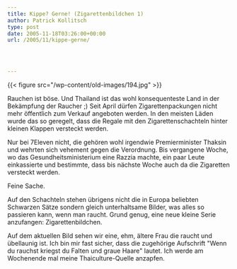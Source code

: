 ```yaml
---
title: Kippe? Gerne! (Zigarettenbildchen 1)
author: Patrick Kollitsch
type: post
date: 2005-11-18T03:26:00+00:00
url: /2005/11/kippe-gerne/




---
```

{{< figure src="/wp-content/old-images/194.jpg" >}}

Rauchen ist böse. Und Thailand ist das wohl konsequenteste Land in der Bekämpfung der Raucher ;) Seit April dürfen Zigarettenpackungen nicht mehr öffentlich zum Verkauf angeboten werden. In den meisten Läden wurde das so geregelt, dass die Regale mit den Zigarettenschachteln hinter kleinen Klappen versteckt werden. 

Nur bei 7Eleven nicht, die gehören wohl irgendwie Premierminister Thaksin und wehrten sich vehement gegen die Verordnung. Bis vergangene Woche, wo das Gesundheitsministerium eine Razzia machte, ein paar Leute einkassierte und bestimmte, dass bis nächste Woche auch da die Zigaretten versteckt werden. 

Feine Sache. 

Auf den Schachteln stehen übrigens nicht die in Europa beliebten Schwarzen Sätze sondern gleich unterhaltsame Bilder, was alles so passieren kann, wenn man raucht. Grund genug, eine neue kleine Serie anzufangen: Zigarettenbildchen.

Auf dem aktuellen Bild sehen wir eine, ehm, ältere Frau die raucht und übellaunig ist. Ich bin mir fast sicher, dass die zugehörige Aufschrift "Wenn du rauchst kriegst du Falten und graue Haare" lautet. Ich werde am Wochenende mal meine Thaiculture-Quelle anzapfen.
